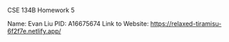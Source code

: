 CSE 134B Homework 5

Name: Evan Liu
PID: A16675674
Link to Website: https://relaxed-tiramisu-6f2f7e.netlify.app/
